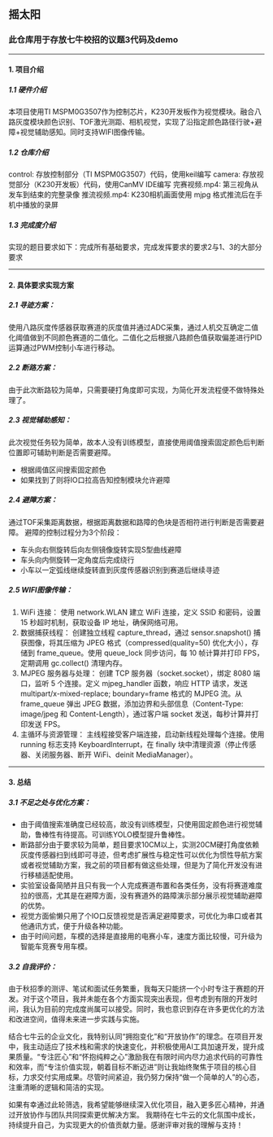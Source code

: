 ## 摇太阳
### 此仓库用于存放七牛校招的议题3代码及demo
---
#### 1. 项目介绍
##### 1.1 硬件介绍
本项目使用TI MSPM0G3507作为控制芯片，K230开发板作为视觉模块。融合八路灰度模块颜色识别、TOF激光测距、相机视觉，实现了沿指定颜色路径行驶+避障+视觉辅助感知。同时支持WIFI图像传输。
##### 1.2 仓库介绍
control: 存放控制部分（TI MSPM0G3507）代码，使用keil编写
camera: 存放视觉部分（K230开发板）代码，使用CanMV IDE编写
完赛视频.mp4: 第三视角从发车到结束的完整录像
推流视频.mp4: K230相机画面使用 mjpg 格式推流后在手机中播放的录屏
##### 1.3 完成度介绍
实现的题目要求如下：完成所有基础要求，完成发挥要求的要求2与1、3的大部分要求

---

#### 2. 具体要求实现方案
##### 2.1 寻迹方案：
使用八路灰度传感器获取赛道的灰度值并通过ADC采集，通过人机交互确定二值化阈值做到不同颜色赛道的二值化。二值化之后根据八路颜色值获取偏差进行PID运算通过PWM控制小车进行移动。
##### 2.2 断路方案：
由于此次断路较为简单，只需要硬打角度即可实现，为简化开发流程便不做特殊处理了。
##### 2.3 视觉辅助感知：
此次视觉任务较为简单，故本人没有训练模型，直接使用阈值搜索固定颜色后判断位置即可辅助判断是否需要避障。
- 根据阈值区间搜索固定颜色
- 如果找到了则将IO口拉高告知控制模块允许避障
##### 2.4 避障方案：
通过TOF采集距离数据，根据距离数据和路障的色块是否相符进行判断是否需要避障。
避障的控制过程分为3个阶段：
- 车头向右侧旋转后向左侧镜像旋转实现S型曲线避障
- 车头向内侧旋转一定角度后完成绕行
- 小车以一定弧线继续旋转直到灰度传感器识别到赛道后继续寻迹
##### 2.5 WIFI图像传输：
1. WiFi 连接：
使用 network.WLAN 建立 WiFi 连接，定义 SSID 和密码，设置 15 秒超时机制，获取设备 IP 地址，确保网络可用。
2. 数据捕获线程：
创建独立线程 capture_thread，通过 sensor.snapshot() 捕获图像，将其压缩为 JPEG 格式（compressed(quality=50) 优化大小），存储到 frame_queue。使用 queue_lock 同步访问，每 10 帧计算并打印 FPS，定期调用 gc.collect() 清理内存。
3. MJPEG 服务器与处理：
创建 TCP 服务器（socket.socket），绑定 8080 端口，监听 5 个连接。定义 mjpeg_handler 函数，响应 HTTP 请求，发送 multipart/x-mixed-replace; boundary=frame 格式的 MJPEG 流。从 frame_queue 弹出 JPEG 数据，添加边界和头部信息（Content-Type: image/jpeg 和 Content-Length），通过客户端 socket 发送，每秒计算并打印发送 FPS。
4. 主循环与资源管理：
主线程接受客户端连接，启动新线程处理每个连接。使用 running 标志支持 KeyboardInterrupt，在 finally 块中清理资源（停止传感器、关闭服务器、断开 WiFi、deinit MediaManager）。

---

#### 3. 总结
##### 3.1 不足之处与优化方案：
- 由于阈值搜索准确度已经较高，故没有训练模型，只使用固定颜色进行视觉辅助，鲁棒性有待提高。可训练YOLO模型提升鲁棒性。
- 断路部分由于要求较为简单，题目要求10CM以上，实测20CM硬打角度依赖灰度传感器扫到线即可寻迹，但考虑扩展性与稳定性可以优化为惯性导航方案或者视觉辅助方案，我之前的项目都有做这些处理，但是为了简化开发没有进行移植适配使用。
- 实验室设备简陋并且只有我一个人完成赛道布置和各类任务，没有将赛道难度拉的很高，尤其是在避障方面，没有赛道外的路障演示部分展示视觉辅助避障的优势。
- 视觉方面偷懒只用了个IO口反馈视觉是否满足避障要求，可优化为串口或者其他通讯方式，便于升级各种功能。
- 由于时间问题，车模的选择是直接用的电赛小车，速度方面比较慢，可升级为智能车竞赛专用车模。
##### 3.2 自我评价：

由于秋招季的测评、笔试和面试任务繁重，我每天只能挤一个小时专注于赛题的开发。对于这个项目，我并未能在各个方面实现突出表现，但考虑到有限的开发时间，我认为目前的完成度尚属可以接受。同时，我也意识到存在许多更优化的方法和改进空间，值得未来进一步实践与实施。

结合七牛云的企业文化，我特别认同“拥抱变化”和“开放协作”的理念。在项目开发中，我主动适应了技术栈和需求的快速变化，并积极使用AI工具加速开发，提升成果质量。“专注匠心”和“怀抱纯粹之心”激励我在有限时间内尽力追求代码的可靠性和效率，而“专注价值实现，朝着目标不断迈进”则让我始终聚焦于项目的核心目标，力求交付实用成果。尽管时间紧迫，我仍努力保持“做一个简单的人”的心态，注重清晰的逻辑和简洁的实现。

如果有幸通过此轮筛选，我希望能够继续深入优化项目，融入更多匠心精神，并通过开放协作与团队共同探索更优解决方案。
我期待在七牛云的文化氛围中成长，持续提升自己，为实现更大的价值贡献力量。感谢评审对我的理解与支持！


